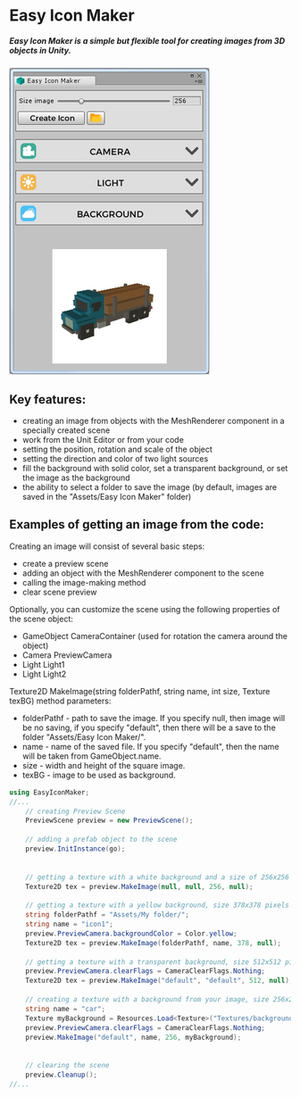 # Easy Icon Maker
##### Easy Icon Maker is a simple but flexible tool for creating images from 3D objects in Unity.
![Main](https://github.com/Servalstar/Easy-Icon-Maker/blob/master/Screenshots/main_screen.jpg?raw=true)
## Key features:
- creating an image from objects with the MeshRenderer component in a specially created scene
- work from the Unit Editor or from your code
- setting the position, rotation and scale of the object
- setting the direction and color of two light sources
- fill the background with solid color, set a transparent background, or set the image as the background
- the ability to select a folder to save the image (by default, images are saved in the "Assets/Easy Icon Maker" folder)
## Examples of getting an image from the code:
Creating an image will consist of several basic steps:
- create a preview scene
- adding an object with the MeshRenderer component to the scene
- calling the image-making method
- clear scene preview

Optionally, you can customize the scene using the following properties of the scene object:
- GameObject CameraContainer (used for rotation the camera around the object)
- Camera PreviewCamera
- Light Light1
- Light Light2

Texture2D MakeImage(string folderPathf, string name, int size, Texture texBG) method parameters:
- folderPathf - path to save the image. If you specify null, then image will be no saving, if you specify "default", then there will be a save to the folder "Assets/Easy Icon Maker/".
- name - name of the saved file. If you specify "default", then the name will be taken from GameObject.name.
- size - width and height of the square image.
- texBG - image to be used as background.

```csharp
using EasyIconMaker;
//...
	// creating Preview Scene
	PreviewScene preview = new PreviewScene();
	
	// adding a prefab object to the scene
	preview.InitInstance(go);
	
	
	// getting a texture with a white background and a size of 256x256 pixels without saving the file to disk
	Texture2D tex = preview.MakeImage(null, null, 256, null);  
	
	// getting a texture with a yellow background, size 378x378 pixels and saving it in the "Assets/My folder/" folder with the name icon1.png
	string folderPathf = "Assets/My folder/";
	string name = "icon1";
	preview.PreviewCamera.backgroundColor = Color.yellow;
	Texture2D tex = preview.MakeImage(folderPathf, name, 378, null); 

	// getting a texture with a transparent background, size 512x512 pixels and saving it in the "Assets/Easy Icon Maker/" folder with the GameObject name .png
	preview.PreviewCamera.clearFlags = CameraClearFlags.Nothing;
	Texture2D tex = preview.MakeImage("default", "default", 512, null);  
	
	// creating a texture with a background from your image, size 256x256 and saving it in the "Assets/Easy Icon Maker/" folder with name car.png
	string name = "car";
	Texture myBackground = Resources.Load<Texture>("Textures/backgroundForIcon"));
	preview.PreviewCamera.clearFlags = CameraClearFlags.Nothing;
	preview.MakeImage("default", name, 256, myBackground);
	
	
	// clearing the scene
	preview.Cleanup();
//...
```
